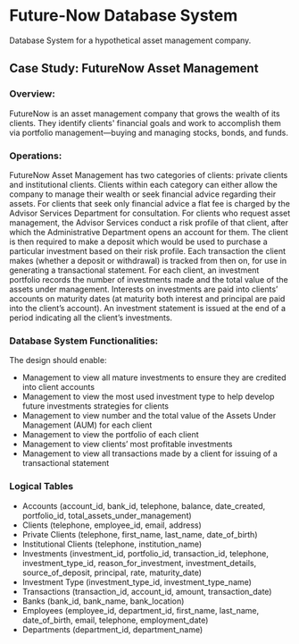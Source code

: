 # Future-Now Database System
Database System for a hypothetical asset management company.


## Case Study: FutureNow Asset Management

### Overview:
FutureNow is an asset management company that grows the wealth of its clients. They identify clients' financial goals and work to accomplish them via portfolio management—buying and managing stocks, bonds, and funds. 

### Operations:
FutureNow Asset Management has two categories of clients: private clients and institutional clients. Clients within each category can either allow the company to manage their wealth or seek financial advice regarding their assets. For clients that seek only financial advice a flat fee is charged by the Advisor Services Department for consultation. For clients who request asset management, the Advisor Services conduct a risk profile of that client, after which the Administrative Department opens an account for them. The client is then required to make a deposit which would be used to purchase a particular investment based on their risk profile. Each transaction the client makes (whether a deposit or withdrawal) is tracked from then on, for use in generating a transactional statement. For each client, an investment portfolio records the number of investments made and the total value of the assets under management. Interests on investments are paid into clients’ accounts on maturity dates (at maturity both interest and principal are paid into the client’s account). An investment statement is issued at the end of a period indicating all the client’s investments.

### Database System Functionalities:
The design should enable:
-	Management to view all mature investments to ensure they are credited into client accounts
-	Management to view the most used investment type to help develop future investments strategies for clients
-	Management to view number and the total value of the Assets Under Management (AUM) for each client
-	Management to view the portfolio of each client
-	Management to view clients’ most profitable investments
-	Management to view all transactions made by a client for issuing of a transactional statement

### Logical Tables
-	Accounts (account_id, bank_id, telephone, balance, date_created, portfolio_id, total_assets_under_management)
-	Clients (telephone, employee_id, email, address)
-	Private Clients (telephone, first_name, last_name, date_of_birth)
-	Institutional Clients (telephone, institution_name)
-	Investments (investment_id, portfolio_id, transaction_id, telephone, investment_type_id, reason_for_investment, investment_details, source_of_deposit, principal, rate, maturity_date)
-	Investment Type (investment_type_id, investment_type_name)
-	Transactions (transaction_id, account_id, amount, transaction_date)
-	Banks (bank_id, bank_name, bank_location)
-	Employees (employee_id, department_id, first_name, last_name, date_of_birth, email, telephone, employment_date)
-	Departments (department_id, department_name)

